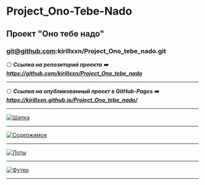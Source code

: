 # Project_Ono-Tebe-Nado
## Проект "Оно тебе надо"
### git@github.com:kirillxxn/Project_Ono_tebe_nado.git
:white_circle: ***Ссылка на репозиторий проекта :arrow_right: https://github.com/kirillxxn/Project_Ono_tebe_nado*** 
_____
:white_circle: ***Ссылка на опубликованный проект в GitHub-Pages :arrow_right: https://kirillxxn.github.io/Project_Ono_tebe_nado/***
_____
[![Шапка](https://imageup.ru/img86/4624353/snimok-ekrana-100.png)](https://imageup.ru/img86/4624353/snimok-ekrana-100.png.html)
_____
[![Содержимое](https://imageup.ru/img156/4624354/snimok-ekrana-101.png)](https://imageup.ru/img156/4624354/snimok-ekrana-101.png.html)
_____
[![Лоты](https://imageup.ru/img154/4624356/snimok-ekrana-102.png)](https://imageup.ru/img154/4624356/snimok-ekrana-102.png.html)
_____
[![Футер](https://imageup.ru/img212/4624357/snimok-ekrana-103.png)](https://imageup.ru/img212/4624357/snimok-ekrana-103.png.html)
_____
